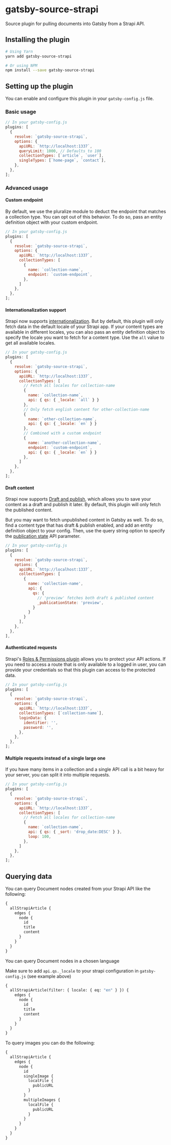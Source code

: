 # gatsby-source-strapi

Source plugin for pulling documents into Gatsby from a Strapi API.

## Installing the plugin

```sh
# Using Yarn
yarn add gatsby-source-strapi

# Or using NPM
npm install --save gatsby-source-strapi
```

## Setting up the plugin

You can enable and configure this plugin in your `gatsby-config.js` file.

### Basic usage

```javascript
// In your gatsby-config.js
plugins: [
  {
    resolve: `gatsby-source-strapi`,
    options: {
      apiURL: `http://localhost:1337`,
      queryLimit: 1000, // Defaults to 100
      collectionTypes: [`article`, `user`],
      singleTypes: [`home-page`, `contact`],
    },
  },
];
```

### Advanced usage

#### Custom endpoint

By default, we use the pluralize module to deduct the endpoint that matches a collection type. You can opt out of this behavior. To do so, pass an entity definition object with your custom endpoint.

```javascript
// In your gatsby-config.js
plugins: [
  {
    resolve: `gatsby-source-strapi`,
    options: {
      apiURL: `http://localhost:1337`,
      collectionTypes: [
        {
          name: `collection-name`,
          endpoint: `custom-endpoint`,
        },
      ]
    },
  },
];
```

#### Internationalization support

Strapi now supports [internationalization](https://strapi.io/documentation/developer-docs/latest/development/plugins/i18n.html#installation). But by default, this plugin will only fetch data in the default locale of your Strapi app. If your content types are available in different locales, you can also pass an entity definition object to specify the locale you want to fetch for a content type. Use the `all` value to get all available locales.

```javascript
// In your gatsby-config.js
plugins: [
  {
    resolve: `gatsby-source-strapi`,
    options: {
      apiURL: `http://localhost:1337`,
      collectionTypes: [
        // Fetch all locales for collection-name
        {
          name: `collection-name`,
          api: { qs: { _locale: `all` } }
        },
        // Only fetch english content for other-collection-name
        {
          name: `other-collection-name`,
          api: { qs: { _locale: `en` } }
        },
        // Combined with a custom endpoint
        {
          name: `another-collection-name`,
          endpoint: `custom-endpoint`,
          api: { qs: { _locale: `en` } }
        },
      ]
    },
  },
];
```

#### Draft content

Strapi now supports [Draft and publish](https://strapi.io/documentation/developer-docs/latest/concepts/draft-and-publish.html#draft-and-publish), which allows you to save your content as a draft and publish it later. By default, this plugin will only fetch the published content.

But you may want to fetch unpublished content in Gatsby as well. To do so, find a content type that has draft & publish enabled, and add an entity definition object to your config. Then, use the query string option to specify the [publication state](https://strapi.io/documentation/developer-docs/latest/developer-resources/content-api/content-api.html#publication-state) API parameter.

```javascript
// In your gatsby-config.js
plugins: [
  {
    resolve: `gatsby-source-strapi`,
    options: {
      apiURL: `http://localhost:1337`,
      collectionTypes: [
        {
          name: 'collection-name',
          api: {
            qs: {
              // 'preview' fetches both draft & published content
              _publicationState: 'preview',
            }
          }
        }
      ],
    },
  },
],
```

#### Authenticated requests

Strapi's [Roles & Permissions plugin](https://strapi.io/documentation/developer-docs/latest/development/plugins/users-permissions.html#concept) allows you to protect your API actions. If you need to access a route that is only available to a logged in user, you can provide your credentials so that this plugin can access to the protected data.

```javascript
// In your gatsby-config.js
plugins: [
  {
    resolve: `gatsby-source-strapi`,
    options: {
      apiURL: `http://localhost:1337`,
      collectionTypes: [`collection-name`],
      loginData: {
        identifier: '',
        password: '',
      },
    },
  },
];
```

#### Multiple requests instead of a single large one

If you have many items in a collection and a single API call is a bit heavy for your server, you can split it into multiple requests.

```javascript
// In your gatsby-config.js
plugins: [
  {
    resolve: `gatsby-source-strapi`,
    options: {
      apiURL: `http://localhost:1337`,
      collectionTypes: [
        // Fetch all locales for collection-name
        {
          name: `collection-name`,
          api: { qs: { _sort: 'drop_date:DESC' } }, 
          loop: 100,
        },
      ]
    },
  },
];
```

## Querying data

You can query Document nodes created from your Strapi API like the following:

```graphql
{
  allStrapiArticle {
    edges {
      node {
        id
        title
        content
      }
    }
  }
}
```

You can query Document nodes in a chosen language

Make sure to add `api.qs._locale` to your strapi configuration in `gatsby-config.js` (see example above)

```graphql
{
  allStrapiArticle(filter: { locale: { eq: "en" } }) {
    edges {
      node {
        id
        title
        content
      }
    }
  }
}
```

To query images you can do the following:

```graphql
{
  allStrapiArticle {
    edges {
      node {
        id
        singleImage {
          localFile {
            publicURL
          }
        }
        multipleImages {
          localFile {
            publicURL
          }
        }
      }
    }
  }
}
```